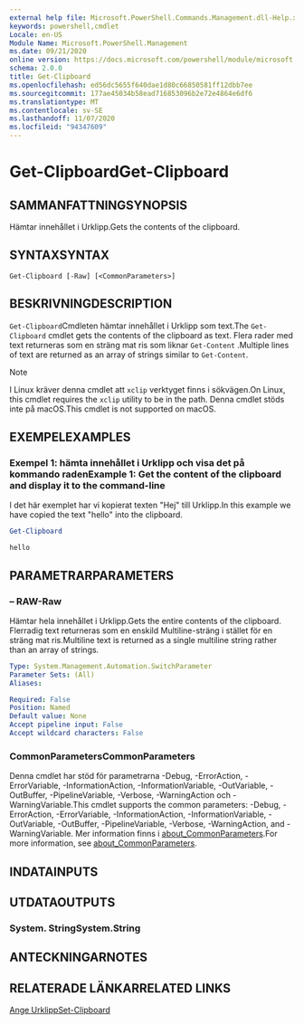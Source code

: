 ```yaml
---
external help file: Microsoft.PowerShell.Commands.Management.dll-Help.xml
keywords: powershell,cmdlet
Locale: en-US
Module Name: Microsoft.PowerShell.Management
ms.date: 09/21/2020
online version: https://docs.microsoft.com/powershell/module/microsoft.powershell.management/get-clipboard?view=powershell-7&WT.mc_id=ps-gethelp
schema: 2.0.0
title: Get-Clipboard
ms.openlocfilehash: ed56dc5655f640dae1d80c66850581ff12dbb7ee
ms.sourcegitcommit: 177ae45034b58ead716853096b2e72e4864e6df6
ms.translationtype: MT
ms.contentlocale: sv-SE
ms.lasthandoff: 11/07/2020
ms.locfileid: "94347609"
---
```

# <span data-ttu-id="fcc51-103">Get-Clipboard</span><span class="sxs-lookup"><span data-stu-id="fcc51-103">Get-Clipboard</span></span>

## <span data-ttu-id="fcc51-104">SAMMANFATTNING</span><span class="sxs-lookup"><span data-stu-id="fcc51-104">SYNOPSIS</span></span>
<span data-ttu-id="fcc51-105">Hämtar innehållet i Urklipp.</span><span class="sxs-lookup"><span data-stu-id="fcc51-105">Gets the contents of the clipboard.</span></span>

## <span data-ttu-id="fcc51-106">SYNTAX</span><span class="sxs-lookup"><span data-stu-id="fcc51-106">SYNTAX</span></span>

```
Get-Clipboard [-Raw] [<CommonParameters>]
```

## <span data-ttu-id="fcc51-107">BESKRIVNING</span><span class="sxs-lookup"><span data-stu-id="fcc51-107">DESCRIPTION</span></span>

<span data-ttu-id="fcc51-108">`Get-Clipboard`Cmdleten hämtar innehållet i Urklipp som text.</span><span class="sxs-lookup"><span data-stu-id="fcc51-108">The `Get-Clipboard` cmdlet gets the contents of the clipboard as text.</span></span> <span data-ttu-id="fcc51-109">Flera rader med text returneras som en sträng mat ris som liknar `Get-Content` .</span><span class="sxs-lookup"><span data-stu-id="fcc51-109">Multiple lines of text are returned as an array of strings similar to `Get-Content`.</span></span>

> [!NOTE]
> <span data-ttu-id="fcc51-110">I Linux kräver denna cmdlet att `xclip` verktyget finns i sökvägen.</span><span class="sxs-lookup"><span data-stu-id="fcc51-110">On Linux, this cmdlet requires the `xclip` utility to be in the path.</span></span> <span data-ttu-id="fcc51-111">Denna cmdlet stöds inte på macOS.</span><span class="sxs-lookup"><span data-stu-id="fcc51-111">This cmdlet is not supported on macOS.</span></span>

## <span data-ttu-id="fcc51-112">EXEMPEL</span><span class="sxs-lookup"><span data-stu-id="fcc51-112">EXAMPLES</span></span>

### <span data-ttu-id="fcc51-113">Exempel 1: hämta innehållet i Urklipp och visa det på kommando raden</span><span class="sxs-lookup"><span data-stu-id="fcc51-113">Example 1: Get the content of the clipboard and display it to the command-line</span></span>

<span data-ttu-id="fcc51-114">I det här exemplet har vi kopierat texten "Hej" till Urklipp.</span><span class="sxs-lookup"><span data-stu-id="fcc51-114">In this example we have copied the text "hello" into the clipboard.</span></span>

```powershell
Get-Clipboard
```

```Output
hello
```

## <span data-ttu-id="fcc51-115">PARAMETRAR</span><span class="sxs-lookup"><span data-stu-id="fcc51-115">PARAMETERS</span></span>

### <span data-ttu-id="fcc51-116">– RAW</span><span class="sxs-lookup"><span data-stu-id="fcc51-116">-Raw</span></span>

<span data-ttu-id="fcc51-117">Hämtar hela innehållet i Urklipp.</span><span class="sxs-lookup"><span data-stu-id="fcc51-117">Gets the entire contents of the clipboard.</span></span> <span data-ttu-id="fcc51-118">Flerradig text returneras som en enskild Multiline-sträng i stället för en sträng mat ris.</span><span class="sxs-lookup"><span data-stu-id="fcc51-118">Multiline text is returned as a single multiline string rather than an array of strings.</span></span>

```yaml
Type: System.Management.Automation.SwitchParameter
Parameter Sets: (All)
Aliases:

Required: False
Position: Named
Default value: None
Accept pipeline input: False
Accept wildcard characters: False
```

### <span data-ttu-id="fcc51-119">CommonParameters</span><span class="sxs-lookup"><span data-stu-id="fcc51-119">CommonParameters</span></span>

<span data-ttu-id="fcc51-120">Denna cmdlet har stöd för parametrarna -Debug, -ErrorAction, -ErrorVariable, -InformationAction, -InformationVariable, -OutVariable, -OutBuffer, -PipelineVariable, -Verbose, -WarningAction och -WarningVariable.</span><span class="sxs-lookup"><span data-stu-id="fcc51-120">This cmdlet supports the common parameters: -Debug, -ErrorAction, -ErrorVariable, -InformationAction, -InformationVariable, -OutVariable, -OutBuffer, -PipelineVariable, -Verbose, -WarningAction, and -WarningVariable.</span></span> <span data-ttu-id="fcc51-121">Mer information finns i [about_CommonParameters](https://go.microsoft.com/fwlink/?LinkID=113216).</span><span class="sxs-lookup"><span data-stu-id="fcc51-121">For more information, see [about_CommonParameters](https://go.microsoft.com/fwlink/?LinkID=113216).</span></span>

## <span data-ttu-id="fcc51-122">INDATA</span><span class="sxs-lookup"><span data-stu-id="fcc51-122">INPUTS</span></span>

## <span data-ttu-id="fcc51-123">UTDATA</span><span class="sxs-lookup"><span data-stu-id="fcc51-123">OUTPUTS</span></span>

### <span data-ttu-id="fcc51-124">System. String</span><span class="sxs-lookup"><span data-stu-id="fcc51-124">System.String</span></span>

## <span data-ttu-id="fcc51-125">ANTECKNINGAR</span><span class="sxs-lookup"><span data-stu-id="fcc51-125">NOTES</span></span>

## <span data-ttu-id="fcc51-126">RELATERADE LÄNKAR</span><span class="sxs-lookup"><span data-stu-id="fcc51-126">RELATED LINKS</span></span>

[<span data-ttu-id="fcc51-127">Ange Urklipp</span><span class="sxs-lookup"><span data-stu-id="fcc51-127">Set-Clipboard</span></span>](Set-Clipboard.md)

